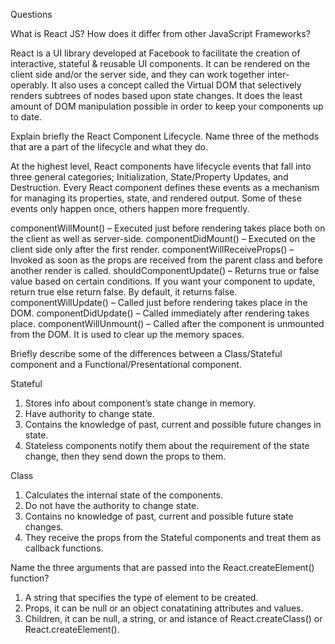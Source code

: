 Questions

What is React JS? How does it differ from other JavaScript Frameworks?

React is a UI library developed at Facebook to facilitate the creation of interactive, stateful & reusable UI components. It can be rendered on the client side and/or the server side, and they can work together inter-operably. It also uses a concept called the Virtual DOM that selectively renders subtrees of nodes based upon state changes. It does the least amount of DOM manipulation possible in order to keep your components up to date.

Explain briefly the React Component Lifecycle. Name three of the methods that are a part of the lifecycle and what they do.

At the highest level, React components have lifecycle events that fall into three general categories; Initialization, State/Property Updates, and Destruction. Every React component defines these events as a mechanism for managing its properties, state, and rendered output. Some of these events only happen once, others happen more frequently.

componentWillMount() – Executed just before rendering takes place both on the client as well as server-side.
componentDidMount() – Executed on the client side only after the first render.
componentWillReceiveProps() – Invoked as soon as the props are received from the parent class and before another render is called.
shouldComponentUpdate() – Returns true or false value based on certain conditions. If you want your component to update, return true else return false. By default, it returns false.
componentWillUpdate() – Called just before rendering takes place in the DOM.
componentDidUpdate() – Called immediately after rendering takes place.
componentWillUnmount() – Called after the component is unmounted from the DOM. It is used to clear up the memory spaces.

Briefly describe some of the differences between a Class/Stateful component and a Functional/Presentational component.

Stateful 
1. Stores info about component’s state change in memory.
2. Have authority to change state.
3. Contains the knowledge of past, current and possible future changes in state.
4. Stateless components notify them about the requirement of the state change, then they send down the props to them.

Class 
1. Calculates the internal state of the components.
2. Do not have the authority to change state.
3. Contains no knowledge of past, current and possible future state changes.
4. They receive the props from the Stateful components and treat them as callback functions.

Name the three arguments that are passed into the React.createElement() function?

1. A string that specifies the type of element to be created.
2. Props, it can be null or an object conatatining attributes and values.
3. Children, it can be null, a string, or and istance of React.createClass() or React.createElement().
